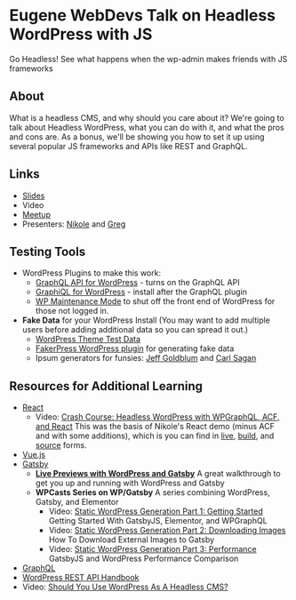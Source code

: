 # Eugene WebDevs Talk on Headless WordPress with JS
Go Headless! See what happens when the wp-admin makes friends with JS frameworks

## About

What is a headless CMS, and why should you care about it? We're going to talk about Headless WordPress, what you can do with it, and what the pros and cons are. As a bonus, we'll be showing you how to set it up using several popular JS frameworks and APIs like REST and GraphQL.

## Links

* [Slides](https://docs.google.com/presentation/d/13VTWBlUkiylzs7RtQkPWuFq70myF_tNtcKJlnv6eik8/edit?usp=sharing)
* Video
* [Meetup](https://www.meetup.com/eugenewebdevs/events/264942113/)
* Presenters: [Nikole](https://github.com/websupergirl) and [Greg](https://github.com/mckelveygreg)

## Testing Tools

* WordPress Plugins to make this work:
	* [GraphQL API for WordPress](https://www.wpgraphql.com/) - turns on the GraphQL API
	* [GraphiQL for WordPress](https://github.com/wp-graphql/wp-graphiql) - install after the GraphQL plugin
	* [WP Maintenance Mode](https://wordpress.org/plugins/wp-maintenance-mode/) to shut off the front end of WordPress for those not logged in.
* **Fake Data** for your WordPress Install (You may want to add multiple users before adding additional data so you can spread it out.)
	* [WordPress Theme Test Data](https://codex.wordpress.org/Theme_Unit_Test)
	* [FakerPress WordPress plugin](https://wordpress.org/plugins/fakerpress/) for generating fake data
	* Ipsum generators for funsies: [Jeff Goldblum](https://jeffsum.com/) and [Carl Sagan](http://saganipsum.com/)

## Resources for Additional Learning

* [React](https://reactjs.org/)
	* Video: [Crash Course: Headless WordPress with WPGraphQL, ACF, and React](https://www.youtube.com/watch?v=9KGuI0UmpMw) This was the basis of Nikole's React demo (minus ACF and with some additions), which is you can find in [live](https://websupergirl.github.io/react-headless-wp/), [build](https://github.com/websupergirl/react-headless-wp/tree/gh-pages), and [source](https://github.com/websupergirl/react-headless-wp/tree/master) forms.
* [Vue.js](https://vuejs.org/)
* [Gatsby](https://www.gatsbyjs.org/)
	* **[Live Previews with WordPress and Gatsby](https://justinwhall.com/live-previews-with-wordpress-gatsby/)** A great walkthrough to get you up and running with WordPress and Gatsby
	* **WPCasts Series on WP/Gatsby** A series combining WordPress, Gatsby, and Elementor
		* Video: [Static WordPress Generation Part 1: Getting Started](https://www.youtube.com/watch?v=N5UtB36x_O8) Getting Started With GatsbyJS, Elementor, and WPGraphQL
		* Video: [Static WordPress Generation Part 2: Downloading Images](https://www.youtube.com/watch?v=5KpSXoqsuYM) How To Download External Images to Gatsby
		* Video: [Static WordPress Generation Part 3: Performance](https://www.youtube.com/watch?v=LWOCOUHB5-Q) GatsbyJS and WordPress Performance Comparison
* [GraphQL](https://graphql.org/)
* [WordPress REST API Handbook](https://developer.wordpress.org/rest-api/)
* Video: [Should You Use WordPress As A Headless CMS?](https://www.youtube.com/watch?v=rHNl5PZT0VU)
